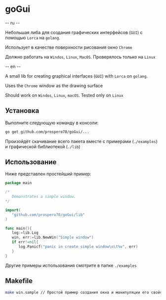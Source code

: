 # goGui

-- ru --

Небольшая либа для создания графических интерфейсов (`GUI`) с помощью `Lorca` на `golang`.

Использует в качестве поверхности рисования окно `Chrome`

Должно работать на `Windos`, `Linux`, `MacOS`. Проверялось только на `Linux`

-- en --

A small lib for creating graphical interfaces (`GUI`) with `Lorca` on `golang`.

Uses the `Chrome` window as the drawing surface

Should work on `Windos`, `Linux`, `macOS`. Tested only on `Linux`

## Установка

Выполните следующую команду в консоли:

```bash
go get github.com/prospero78/goGui/...
```

Произойдёт скачивание всего пакета вместе с примерами (`./examples`) и графической библиотекой (`./lib`)

## Использование

Ниже представлен простейший пример:

```go
package main

/*
   Demonstrates a simple window.
*/

import(
   "github.com/prospero78/goGui/lib"
)

func main(){
   log:=lib.Log
   win, err:=lib.NewWin("Simple window")
   if err!=nil{
      log.Panicf("panic in create simple window\n\t%v", err)
   }
}
```

Другие примеры использования смотрите в папке `./examples`

## Makefile

```bash
make win.sample // Простой пример создания окна и манипуляции его свойствами.
```
